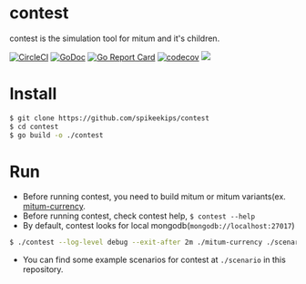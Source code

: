 # contest

contest is the simulation tool for mitum and it's children.

[![CircleCI](https://img.shields.io/circleci/project/github/spikeekips/mitum/master.svg?style=flat-square&logo=circleci&label=circleci&cacheSeconds=60)](https://circleci.com/gh/spikeekips/mitum/tree/master)
[![GoDoc](https://godoc.org/github.com/golang/gddo?status.svg)](https://pkg.go.dev/github.com/spikeekips/mitum?tab=overview)
[![Go Report Card](https://goreportcard.com/badge/github.com/spikeekips/mitum)](https://goreportcard.com/report/github.com/spikeekips/mitum)
[![codecov](https://codecov.io/gh/spikeekips/mitum/branch/master/graph/badge.svg)](https://codecov.io/gh/spikeekips/mitum)
[![](http://tokei.rs/b1/github/spikeekips/mitum?category=lines)](https://github.com/spikeekips/mitum)

# Install

```sh
$ git clone https://github.com/spikeekips/contest
$ cd contest
$ go build -o ./contest
```

# Run

* Before running contest, you need to build mitum or mitum variants(ex. [mitum-currency](https://github.com/spikeekips/mitum-currency).
* Before running contest, check contest help, `$ contest --help`
* By default, contest looks for local mongodb(`mongodb://localhost:27017`)

```sh
$ ./contest --log-level debug --exit-after 2m ./mitum-currency ./scenario/standalone-run-with-init.yml
```

* You can find some example scenarios for contest at `./scenario` in this repository.
